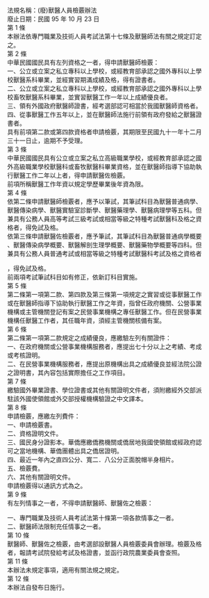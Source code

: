 法規名稱：(廢)獸醫人員檢覈辦法  
廢止日期：民國 95 年 10 月 23 日  
第 1 條  
本辦法依專門職業及技術人員考試法第十七條及獸醫師法有關之規定訂定  
之。  
第 2 條  
中華民國國民具有左列資格之一者，得申請獸醫師檢覈：  
一、公立或立案之私立專科以上學校，或經教育部承認之國外專科以上學  
校獸醫系科畢業，並經實習期滿成績及格，得有證書者。  
二、公立或立案之私立專科以上學校，或經教育部承認之國外專科以上學  
校畜牧獸醫系科畢業，並實習獸醫工作一年以上成績優良者。  
三、領有外國政府獸醫師證書，經考選部認可相當於我國獸醫師資格者。  
四、從事獸醫工作五年以上，並在獸醫師法施行前領有政府發給之獸醫證  
書者。  
具有前項第二款或第四款資格者申請檢覈，其期限至民國九十一年十二月  
三十一日止，逾期不予受理。  
第 3 條  
中華民國國民具有公立或立案之私立高級職業學校，或經教育部承認之國  
外高級職業學校獸醫科或畜牧獸醫科畢業資格，並在獸醫師指導下協助執  
行獸醫工作二年以上者，得申請獸醫佐檢覈。  
前項所稱獸醫工作年資以規定學歷畢業後年資為限。  
第 4 條  
依第二條申請獸醫師檢覈者，應予以筆試，其筆試科目為獸醫普通病學、  
獸醫傳染病學、獸醫實驗室診斷學、獸醫藥理學、獸醫病理學等五科。但  
兼具有公務人員高等考試三級考試或相當等級之特種考試獸醫科及格之資  
格者，得免試及格。  
依第三條申請獸醫佐檢覈者，應予筆試，其筆試科目為獸醫普通病學概要  
、獸醫傳染病學概要、獸醫解剖生理學概要、獸醫藥物學概要等四科。但  
兼具有公務人員普通考試或相當等級之特種考試獸醫科考試及格之資格者  


，得免試及格。  
前兩項考試筆試科目如有修正，依新訂科目實施。  
第 5 條  
第二條第一項第二款、第四款及第三條第一項規定之實習或從事獸醫工作  
或在獸醫師指導下協助執行獸醫工作之年資，指曾任政府機關、公營事業  
機構或主管機關登記有案之民營事業機構之專任獸醫工作。但在民營事業  
機構任獸醫工作者，其任職年資，須經主管機關核備有案。  
第 6 條  
第二條第一項第二款規定之成績優良，應繳驗左列有關證件：  
一、在政府機關或公營事業機構服務者，應提出七十分以上之考績、考成  
或考核證明。  
二、在民營事業機構服務者，應提出原機構出具之成績優良並經法院公證  
之證明書，其內容包括實際擔任之工作項目。  
第 7 條  
繳驗國外畢業證書、學位證書或其他有關證明文件者，須附繳經外交部派  
駐該外國使領館或外交部授權機構驗證之中文譯本。  
第 8 條  
申請檢覈，應繳左列費件：  
一、申請檢覈書。  
二、資格證明文件。  
三、國民身分證影本。華僑應繳僑務機關或僑居地我國使領館或經政府認  
可之當地機構、華僑團體出具之僑居證明。  
四、最近一年內之直四公分、寬二．八公分正面脫帽半身相片。  
五、檢覈費。  
六、其他有關證明文件。  
申請檢覈得以通訊方式為之。  
第 9 條  
有左列情事之一者，不得申請獸醫師、獸醫佐之檢覈：  


一、專門職業及技術人員考試法第十條第一項各款情事之一者。  
二、獸醫師法限制充任情事之一者。  
第 10 條  
獸醫師、獸醫佐之檢覈，由考選部設獸醫人員檢覈委員會辦理。檢覈及格  
者，報請考試院發給考試及格證書，並函行政院農業委員會查照。  
第 11 條  
本辦法未規定事項，適用有關法規之規定。  
第 12 條  
本辦法自發布日施行。  


